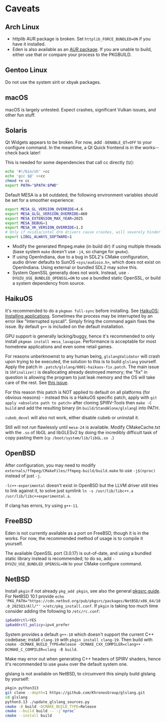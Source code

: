 # Caveats

## Arch Linux

- httplib AUR package is broken. Set `httplib_FORCE_BUNDLED=ON` if you have it installed.
- Eden is also available as an [AUR package](https://aur.archlinux.org/packages/eden-git). If you are unable to build, either use that or compare your process to the PKGBUILD.

## Gentoo Linux

Do not use the system sirit or xbyak packages.

## macOS

macOS is largely untested. Expect crashes, significant Vulkan issues, and other fun stuff.

## Solaris

Qt Widgets appears to be broken. For now, add `-DENABLE_QT=OFF` to your configure command. In the meantime, a Qt Quick frontend is in the works--check back later!

This is needed for some dependencies that call cc directly (tz):

```sh
echo '#!/bin/sh' >cc
echo 'gcc $@' >>cc
chmod +x cc
export PATH="$PATH:$PWD"
```

Default MESA is a bit outdated, the following environment variables should be set for a smoother experience:
```sh
export MESA_GL_VERSION_OVERRIDE=4.6
export MESA_GLSL_VERSION_OVERRIDE=460
export MESA_EXTENSION_MAX_YEAR=2025
export MESA_DEBUG=1
export MESA_VK_VERSION_OVERRIDE=1.3
# Only if nvidia/intel drm drivers cause crashes, will severely hinder performance
export LIBGL_ALWAYS_SOFTWARE=1
```

- Modify the generated ffmpeg.make (in build dir) if using multiple threads (base system `make` doesn't use `-j4`, so change for `gmake`).
- If using OpenIndiana, due to a bug in SDL2's CMake configuration, audio driver defaults to SunOS `<sys/audioio.h>`, which does not exist on OpenIndiana. Using external or bundled SDL2 may solve this.
- System OpenSSL generally does not work. Instead, use `-DYUZU_USE_BUNDLED_OPENSSL=ON` to use a bundled static OpenSSL, or build a system dependency from source.

## HaikuOS

It's recommended to do a `pkgman full-sync` before installing. See [HaikuOS: Installing applications](https://www.haiku-os.org/guides/daily-tasks/install-applications/). Sometimes the process may be interrupted by an error like "Interrupted syscall". Simply firing the command again fixes the issue. By default `g++` is included on the default installation.

GPU support is generally lacking/buggy, hence it's recommended to only install `pkgman install mesa_lavapipe`. Performance is acceptable for most homebrew applications and even some retail games.

For reasons unberknownst to any human being, `glslangValidator` will crash upon trying to be executed, the solution to this is to build `glslang` yourself. Apply the patch in `.patch/glslang/0001-haikuos-fix.patch`. The main issue is `ShFinalize()` is deallocating already destroyed memory; the "fix" in question is allowing the program to just leak memory and the OS will take care of the rest. See [this issue](https://web.archive.org/web/20251021183604/https://github.com/haikuports/haikuports/issues/13083).

For this reason this patch is NOT applied to default on all platforms (for obvious reasons) - instead this is a HaikuOS specific patch, apply with `git apply <absolute path to patch>` after cloning SPIRV-Tools then `make -C build` and add the resulting binary (in `build/StandAlone/glslang`) into PATH.

`cubeb_devel` will also not work, either disable cubeb or uninstall it.

Still will not run flawlessly until `mesa-24` is available. Modify CMakeCache.txt with the `.so` of libGL and libGLESv2 by doing the incredibly difficult task of copy pasting them (`cp /boot/system/lib/libGL.so .`)

## OpenBSD

After configuration, you may need to modify `externals/ffmpeg/CMakeFiles/ffmpeg-build/build.make` to use `-j$(nproc)` instead of just `-j`.

`-lc++-experimental` doesn't exist in OpenBSD but the LLVM driver still tries to link against it, to solve just symlink `ln -s /usr/lib/libc++.a /usr/lib/libc++experimental.a`.

If clang has errors, try using `g++-11`.

## FreeBSD

Eden is not currently available as a port on FreeBSD, though it is in the works. For now, the recommended method of usage is to compile it yourself.

The available OpenSSL port (3.0.17) is out-of-date, and using a bundled static library instead is recommended; to do so, add `-DYUZU_USE_BUNDLED_OPENSSL=ON` to your CMake configure command.

## NetBSD

Install `pkgin` if not already `pkg_add pkgin`, see also the general [pkgsrc guide](https://www.netbsd.org/docs/pkgsrc/using.html). For NetBSD 10.1 provide `echo 'PKG_PATH="https://cdn.netbsd.org/pub/pkgsrc/packages/NetBSD/x86_64/10.0_2025Q3/All/"' >/etc/pkg_install.conf`. If `pkgin` is taking too much time consider adding the following to `/etc/rc.conf`:
```sh
ip6addrctl=YES
ip6addrctl_policy=ipv4_prefer
```

System provides a default `g++-10` which doesn't support the current C++ codebase; install `clang-19` with `pkgin install clang-19`. Then build with `cmake -DCMAKE_BUILD_TYPE=Release -DCMAKE_CXX_COMPILER=clang++ -DCMAKE_C_COMPILER=clang -B build`.

Make may error out when generating C++ headers of SPIRV shaders, hence it's recommended to use `gmake` over the default system one.

glslang is not available on NetBSD, to circumvent this simply build glslang by yourself:
```sh
pkgin python313
git clone --depth=1 https://github.com/KhronosGroup/glslang.git
cd glslang
python3.13 ./update_glslang_sources.py
cmake -B build -DCMAKE_BUILD_TYPE=Release
cmake --build build -- -j`nproc`
cmake --install build
```
